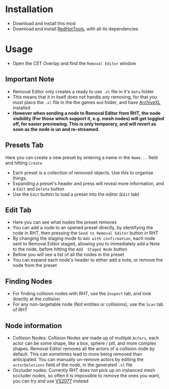 # Installation
- Download and install this mod
- Download and install [RedHotTools](https://github.com/psiberx/cp2077-red-hot-tools), with all its dependencies

# Usage
- Open the CET Overlay and find the `Removal Editor` window
## Important Note
- Removal Editor only creates a ready to use `.xl` file in it's `data` folder.
- This means that it in itself does not handle any removing, for that you must place the `.xl` file in the the games `mod` folder, and have [ArchiveXL](https://github.com/psiberx/cp2077-archive-xl) installed
- **However when sending a node to Removal Editor from RHT, the node visibility (For those which support it, e.g. mesh nodes) will get toggled off, for easier previewing. This is only temporary, and will revert as soon as the node is un and re-streamed.**
## Presets Tab
Here you can create a new preset by entering a name in the `Name...` field and hitting `Create`
- Each preset is a collection of removed objects. Use this to organise things.
- Expanding a preset's header and press will reveal more information, and a `Edit` and `Delete` button
- Use the `Edit` button to load a preset into the editor (`Edit` tab)
## Edit Tab
- Here you can see what nodes the preset removes
- You can add a node to an opened preset directly, by identifying the node in RHT, then pressing the `Send to Removal Editor` button in RHT
- By changing the staging mode to `Add with confirmation`, each node sent to Removal Editor staged, allowing you to immediately add a Note to the node, before hitting the `Add  Staged Node` button
- Bellow you will see a list of all the nodes in the preset
- You can expand each node's header to either add a note, or remove the node from the preset
## Finding Nodes
- For finding collision nodes with RHT, use the `Inspect` tab, and look directly at the collision
- For any non-targetable node (Not entities or collisions), use the `Scan` tab of RHT
## Node information
- Collision Nodes: Collision Nodes are made up of multiple `Actors`, each actor can be some shape, like a box, sphere / pill, and more complex shapes. Removal Editor removes all the actors of a collision node by default. This can sometimes lead to more being removed than anticipated. You can manually un-remove actors by editing the `actorDeletions` field of the node, in the generated `.xl` file
- Occluder nodes: Currently RHT does not pick up on instanced mesh occluder nodes, so often it is impossible to remove the ones you want, you can try and use [VS2077](https://github.com/notaspirit/VolumetricSelection2077) instead

